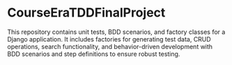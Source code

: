 # CourseEraTDDFinalProject
This repository contains unit tests, BDD scenarios, and factory classes for a Django application. It includes factories for generating test data, CRUD operations, search functionality, and behavior-driven development with BDD scenarios and step definitions to ensure robust testing.
